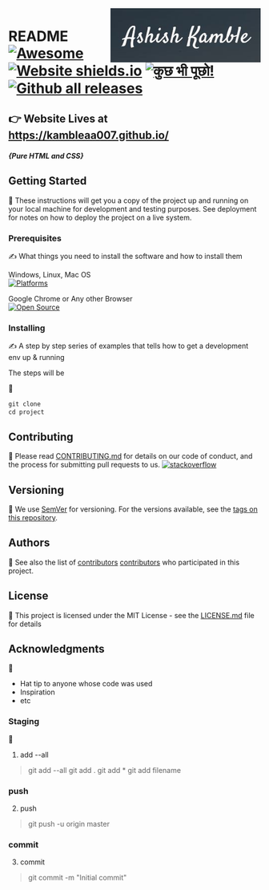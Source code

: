 <img src="https://raw.githubusercontent.com/kambleaa007/kambleaa007.github.io/master/img/ReadMe/AshishKamble.JPG" align="right" />

# README [![Awesome](https://cdn.rawgit.com/sindresorhus/awesome/d7305f38d29fed78fa85652e3a63e154dd8e8829/media/badge.svg)](https://github.com/sindresorhus/awesome#readme) [![Website shields.io](https://img.shields.io/website-up-down-green-red/http/shields.io.svg)](http://shields.io/) [![कुछ भी पूछो!](https://img.shields.io/badge/Ask%20me-anything-1abc9c.svg)](https://GitHub.com/Naereen/ama) [![Github all releases](https://img.shields.io/github/downloads/Naereen/StrapDown.js/total.svg)](https://GitHub.com/Naereen/StrapDown.js/releases/)

## :point_right: Website Lives at https://kambleaa007.github.io/

##### {Pure HTML and CSS}

## Getting Started

:memo:
These instructions will get you a copy of the project up and running on your local machine for development and testing purposes. See deployment for notes on how to deploy the project on a live system.

### Prerequisites

:writing_hand: What things you need to install the software and how to install them

Windows, Linux, Mac OS  
[![Platforms](https://img.shields.io/badge/platform-linux--64%20%7C%20win--32%20%7C%20osx--64%20%7C%20win--64-lightgrey)](https://img.shields.io/badge/platform-linux--64%20%7C%20win--32%20%7C%20osx--64%20%7C%20win--64-lightgrey)

Google Chrome or Any other Browser  
[![Open Source](https://badges.frapsoft.com/os/v1/open-source.svg?v=103)](https://opensource.org/)

### Installing

:writing_hand: A step by step series of examples that tells how to get a development env up & running

The steps will be

:memo:

```
git clone
cd project
```

## Contributing

:memo:
Please read [CONTRIBUTING.md](https://github.com/kambleaa007/AshITech/blob/master/CONTRIBUTING.md) for details on our code of conduct, and the process for submitting pull requests to us.
[![stackoverflow](https://img.shields.io/badge/stackoverflow%20reputation-1100-yellow)](https://img.shields.io/badge/stackoverflow%20reputation-1100-yellow)

## Versioning

:memo:
We use [SemVer](http://semver.org/) for versioning. For the versions available, see the [tags on this repository](https://github.com/kambleaa007/kambleaa007.github.io/releases/tag/v1.0).

## Authors

:memo:
See also the list of [contributors](https://github.com/kambleaa007/kambleaa007.github.io/graphs/contributors) [contributors](https://github.com/kambleaa007/kambleaa007.github.io/blob/master/CONTRIBUTING.md) who participated in this project.

## License

:memo:
This project is licensed under the MIT License - see the [LICENSE.md](https://github.com/kambleaa007/kambleaa007.github.io/blob/master/LICENSE) file for details

## Acknowledgments

:memo:

- Hat tip to anyone whose code was used
- Inspiration
- etc

### Staging

:memo:

1. add --all

> git add --all
> git add .
> git add \*
> git add filename

### push

2. push

> git push -u origin master

### commit

3. commit

> git commit -m "Initial commit"
